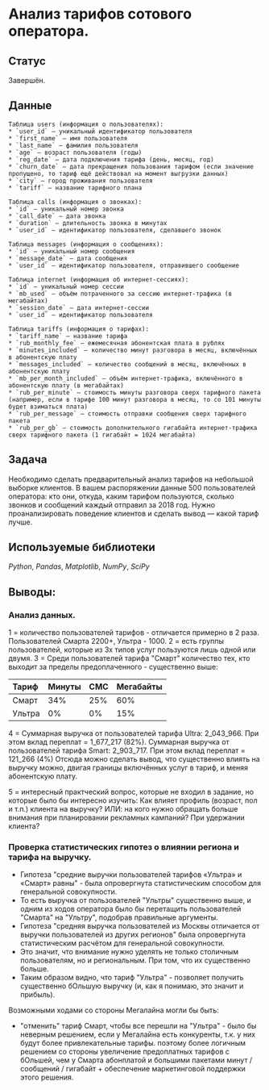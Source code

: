 # Анализ тарифов сотового оператора. 

## Статус 
Завершён.

## Данные
```
Таблица users (информация о пользователях):
* `user_id` — уникальный идентификатор пользователя
* `first_name` — имя пользователя
* `last_name` — фамилия пользователя
* `age` — возраст пользователя (годы)
* `reg_date` — дата подключения тарифа (день, месяц, год)
* `churn_date` — дата прекращения пользования тарифом (если значение пропущено, то тариф ещё действовал на момент выгрузки данных)
* `city` — город проживания пользователя
* `tariff` — название тарифного плана

Таблица calls (информация о звонках):
* `id` — уникальный номер звонка
* `call_date` — дата звонка
* `duration` — длительность звонка в минутах
* `user_id` — идентификатор пользователя, сделавшего звонок

Таблица messages (информация о сообщениях):
* `id` — уникальный номер сообщения
* `message_date` — дата сообщения
* `user_id` — идентификатор пользователя, отправившего сообщение

Таблица internet (информация об интернет-сессиях):
* `id` — уникальный номер сессии
* `mb_used` — объём потраченного за сессию интернет-трафика (в мегабайтах)
* `session_date` — дата интернет-сессии
* `user_id` — идентификатор пользователя

Таблица tariffs (информация о тарифах):
* `tariff_name` — название тарифа
* `rub_monthly_fee` — ежемесячная абонентская плата в рублях
* `minutes_included` — количество минут разговора в месяц, включённых в абонентскую плату
* `messages_included` — количество сообщений в месяц, включённых в абонентскую плату
* `mb_per_month_included` — объём интернет-трафика, включённого в абонентскую плату (в мегабайтах)
* `rub_per_minute` — стоимость минуты разговора сверх тарифного пакета (например, если в тарифе 100 минут разговора в месяц, то со 101 минуты будет взиматься плата)
* `rub_per_message` — стоимость отправки сообщения сверх тарифного пакета
* `rub_per_gb` — стоимость дополнительного гигабайта интернет-трафика сверх тарифного пакета (1 гигабайт = 1024 мегабайта)
```

## Задача

Необходимо сделать предварительный анализ тарифов на небольшой выборке клиентов. В вашем распоряжении данные 500 пользователей оператора: кто они, откуда, каким тарифом пользуются, сколько звонков и сообщений каждый отправил за 2018 год. Нужно проанализировать поведение клиентов и сделать вывод — какой тариф лучше.

## Используемые библиотеки
*Python*, *Pandas*, *Matplotlib*, *NumPy*, *SciPy*

## Выводы:

### Анализ данных.
1 = количество пользователей тарифов - отличается примерно в 2 раза. Пользователей Смарта 2200+, Ультра - 1000.
2 = есть группы пользователей, которые из 3х типов услуг пользуются лишь одной или двумя.
3 = Среди пользователей тарифа "Смарт" количество тех, кто выходит за пределы предоплаченного - существенно выше:

|Тариф | Минуты |СМС  |Мегабайты|
|:-----|:-------|:----|:--------|
|Смарт | 34%	  | 25%	| 60%|
|Ультра| 0%	    | 0%	| 15%|

4 = Суммарная выручка от пользователей тарифа Ultra: 2_043_966. При этом вклад переплат = 1_677_217 (82%). Суммарная выручка от пользователей тарифа Smart: 2_903_717. При этом вклад переплат = 121_266 (4%)
Отсюда можно сделать вывод, что существенно влиять на выручку можно, двигая границы включённых услуг в тариф, и меняя абонентскую плату.

5 = интересный практческий вопрос, которые не входил в задание, но которые было бы интересно изучить: Как влияет профиль (возраст, пол и т.п.) клиента на выручку? ИЛИ: на кого нужно обращать больше внимания при планировании рекламных кампаний? При удержании клиента?

### Проверка статистических гипотез о влиянии региона и тарифа на выручку.
* Гипотеза "средние выручки пользователей тарифов «Ультра» и «Смарт» равны" - была опровергнута статистическим способом для генеральной совокупности.
* То есть выручка от пользователей "Ультры" существенно выше, и одним из ходов оператора было бы перетащить пользователей "Смарта" на "Ультру", подобрав правильные аргументы.
* Гипотеза "средняя выручка пользователей из Москвы отличается от выручки пользователей из других регионов" была опровергнута статистическим расчётом для генеральной совокупности.
* Это значит, что внимание нужно уделять не только столичным пользователям, но и региональным. При том, что их существенно больше.
* Таким образом видно, что тариф "Ультра" - позволяет получить существенно бОльшую выручку (и, как я понимаю, это значит и прибыль).

Возможными ходами со стороны Мегалайна могли бы быть:
* "отменить" тариф Смарт, чтобы все перешли на "Ультра" - было бы неверным решением, если у Мегалайна есть конкуренты, т.к. у них будут более привлекательные тарифы.
поэтому более логичным решением со стороны увеличение предоплатных тарифов с бОльшей, чем у Смарта абонплатой и большими пакетами минут / сообщений / гигабайт + обеспечение маркетинговой поддержки этого решения.

